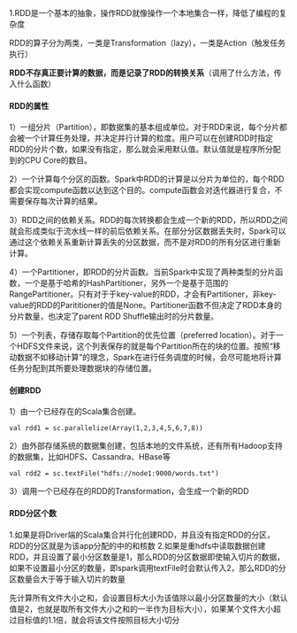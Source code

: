 1.RDD是一个基本的抽象，操作RDD就像操作一个本地集合一样，降低了编程的复杂度

RDD的算子分为两类，一类是Transformation（lazy），一类是Action（触发任务执行）

**RDD不存真正要计算的数据，而是记录了RDD的转换关系**（调用了什么方法，传入什么函数）

#### RDD的属性
 
1）一组分片（Partition），即数据集的基本组成单位。对于RDD来说，每个分片都会被一个计算任务处理，并决定并行计算的粒度。用户可以在创建RDD时指定RDD的分片个数，如果没有指定，那么就会采用默认值。默认值就是程序所分配到的CPU Core的数目。

2）一个计算每个分区的函数。Spark中RDD的计算是以分片为单位的，每个RDD都会实现compute函数以达到这个目的。compute函数会对迭代器进行复合，不需要保存每次计算的结果。

3）RDD之间的依赖关系。RDD的每次转换都会生成一个新的RDD，所以RDD之间就会形成类似于流水线一样的前后依赖关系。在部分分区数据丢失时，Spark可以通过这个依赖关系重新计算丢失的分区数据，而不是对RDD的所有分区进行重新计算。

4）一个Partitioner，即RDD的分片函数。当前Spark中实现了两种类型的分片函数，一个是基于哈希的HashPartitioner，另外一个是基于范围的RangePartitioner。只有对于于key-value的RDD，才会有Partitioner，非key-value的RDD的Parititioner的值是None。Partitioner函数不但决定了RDD本身的分片数量，也决定了parent RDD Shuffle输出时的分片数量。

5）一个列表，存储存取每个Partition的优先位置（preferred location）。对于一个HDFS文件来说，这个列表保存的就是每个Partition所在的块的位置。按照“移动数据不如移动计算”的理念，Spark在进行任务调度的时候，会尽可能地将计算任务分配到其所要处理数据块的存储位置。

#### 创建RDD
1）由一个已经存在的Scala集合创建。
```
val rdd1 = sc.parallelize(Array(1,2,3,4,5,6,7,8))
```

2）由外部存储系统的数据集创建，包括本地的文件系统，还有所有Hadoop支持的数据集，比如HDFS、Cassandra、HBase等
```
val rdd2 = sc.textFile("hdfs://node1:9000/words.txt")
```
3）调用一个已经存在的RDD的Transformation，会生成一个新的RDD
#### RDD分区个数
1.如果是将Driver端的Scala集合并行化创建RDD，并且没有指定RDD的分区，RDD的分区就是为该app分配的中的和核数
2.如果是重hdfs中读取数据创建RDD，并且设置了最小分区数量是1，那么RDD的分区数据即使输入切片的数据，如果不设置最小分区的数量，即spark调用textFile时会默认传入2，那么RDD的分区数量会大于等于输入切片的数量
	
先计算所有文件大小之和，会设置目标大小为该值除以最小分区数量的大小（默认值是2，也就是取所有文件大小之和的一半作为目标大小），如果某个文件大小超过目标值的1.1倍，就会将该文件按照目标大小切分
 
 
